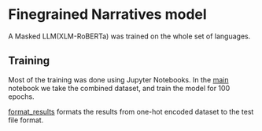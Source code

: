 # Finegrained Narratives model

A Masked LLM(XLM-RoBERTa) was trained on the whole set of languages.
## Training
Most of the training was done using Jupyter Notebooks. In the [main](main.ipynb) notebook we take the combined dataset, and train the model for 100 epochs.

[format_results](format_results.ipynb) formats the results from one-hot encoded dataset to the test file format. 